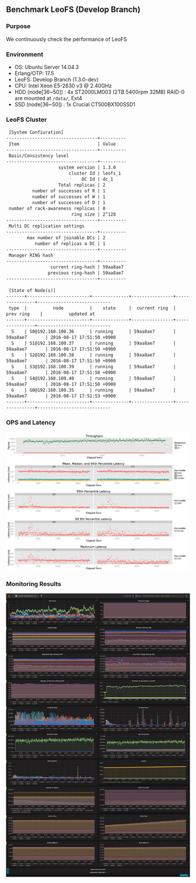 ## Benchmark LeoFS (Develop Branch)

### Purpose
We continuously check the performance of LeoFS

### Environment
* OS: Ubuntu Server 14.04.3
* Erlang/OTP: 17.5
* LeoFS: Develop Branch (1.3.0-dev)
* CPU: Intel Xeon E5-2630 v3 @ 2.40GHz
* HDD (node[36~50]) : 4x ST2000LM003 (2TB 5400rpm 32MB) RAID-0 are mounted at `/data/`, Ext4
* SSD (node[36~50]) : 1x Crucial CT500BX100SSD1

### LeoFS Cluster
```
 [System Confiuration]
-----------------------------------+----------
 Item                              | Value    
-----------------------------------+----------
 Basic/Consistency level
-----------------------------------+----------
                    system version | 1.3.0
                        cluster Id | leofs_1
                             DC Id | dc_1
                    Total replicas | 2
          number of successes of R | 1
          number of successes of W | 1
          number of successes of D | 1
 number of rack-awareness replicas | 0
                         ring size | 2^128
-----------------------------------+----------
 Multi DC replication settings
-----------------------------------+----------
        max number of joinable DCs | 2
           number of replicas a DC | 1
-----------------------------------+----------
 Manager RING hash
-----------------------------------+----------
                 current ring-hash | 59aa8ae7
                previous ring-hash | 59aa8ae7
-----------------------------------+----------

 [State of Node(s)]
-------+------------------------+--------------+----------------+----------------+----------------------------
 type  |          node          |    state     |  current ring  |   prev ring    |          updated at         
-------+------------------------+--------------+----------------+----------------+----------------------------
  S    | S0@192.168.100.36      | running      | 59aa8ae7       | 59aa8ae7       | 2016-08-17 17:51:50 +0900
  S    | S1@192.168.100.37      | running      | 59aa8ae7       | 59aa8ae7       | 2016-08-17 17:51:50 +0900
  S    | S2@192.168.100.38      | running      | 59aa8ae7       | 59aa8ae7       | 2016-08-17 17:51:50 +0900
  S    | S3@192.168.100.39      | running      | 59aa8ae7       | 59aa8ae7       | 2016-08-17 17:51:50 +0900
  S    | S4@192.168.100.40      | running      | 59aa8ae7       | 59aa8ae7       | 2016-08-17 17:51:50 +0900
  G    | G0@192.168.100.35      | running      | 59aa8ae7       | 59aa8ae7       | 2016-08-17 17:51:53 +0900
-------+------------------------+--------------+----------------+----------------+----------------------------

```

### OPS and Latency
![ops-latency](summary.png)

### Monitoring Results
![monitoring-results](grafana.png)

